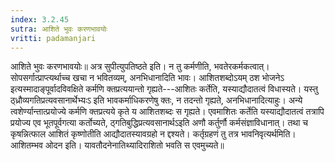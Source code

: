 ```yaml
---
index: 3.2.45
sutra: आशिते भुवः करणभावयोः
vritti: padamanjari
---
```


 आशिते भुवः करणभावयोः॥ अत्र सुपीत्युपतिष्ठते इति। न तु कर्मणीति, भवतेरकर्मकत्वात्। सोपसर्गात्प्राप्त्यर्थाच्च खचा न भवितव्यम्, अनभिधानादिति भावः। आशितशब्दोऽयम् ठश भोजनेऽ इत्यस्मादाङ्पूर्वादविवक्षिते कर्मणि क्तप्रत्ययान्तो गृह्यते---आशितः कर्तेति, यस्याद्यौदातत्वं विधास्यते। यस्तु ठ्ध्रौव्यगतिप्रत्यवसानार्थेभ्यःऽ इति भावकर्माधिकरणेषु क्तः, न तदन्तो गृह्यते, अनभिधानादित्याहुः। अन्ये त्वशेर्ण्यान्तात्प्रयोज्ये कर्मणि क्तप्रत्यये कृते य आशितशब्दः स गृह्यते। एवमाशितः कर्तेति यस्याद्यौदातत्वं तत्रापि प्रयोज्य एव भूतपूर्वगत्या कर्तोच्यते, ठ्गतिबुद्धिप्रत्यवसानार्थऽइति अणौ कर्तुर्णौ कर्मसंज्ञाविधानात्। तथा च कृषन्नित्फाल आशितं कृष्णोतीति आद्यौदातस्यावग्रहो न द्दश्यते। कर्तृग्रहणं तु तत्र भावनिवृत्यर्थमिति। आशितम्भव ओदन इति। यावतौदनेनातिथ्यादिराशितो भवति स एवमुच्यते॥